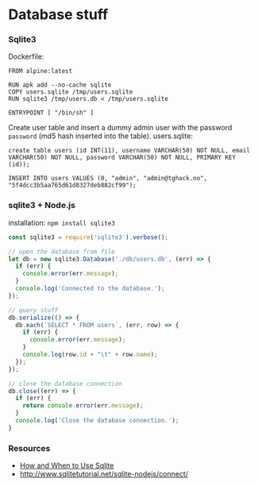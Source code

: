 # Database stuff

### Sqlite3
Dockerfile:
```
FROM alpine:latest

RUN apk add --no-cache sqlite
COPY users.sqlite /tmp/users.sqlite
RUN sqlite3 /tmp/users.db < /tmp/users.sqlite

ENTRYPOINT [ "/bin/sh" ]
```
Create user table and insert a dummy admin user with the password `password` (md5 hash inserted into the table).
users.sqlite:
```
create table users (id INT(11), username VARCHAR(50) NOT NULL, email VARCHAR(50) NOT NULL, password VARCHAR(50) NOT NULL, PRIMARY KEY (id));

INSERT INTO users VALUES (0, "admin", "admin@tghack.no", "5f4dcc3b5aa765d61d8327deb882cf99");
```



### sqlite3 + Node.js
installation: `npm install sqlite3`

```javascript
const sqlite3 = require('sqlite3').verbose();

// open the database from file
let db = new sqlite3.Database('./db/users.db', (err) => {
  if (err) {
    console.error(err.message);
  }
  console.log('Connected to the database.');
});

// query stuff
db.serialize(() => {
  db.each(`SELECT * FROM users`, (err, row) => {
    if (err) {
      console.error(err.message);
    }
    console.log(row.id + "\t" + row.name);
  });
});

// close the database connection
db.close((err) => {
  if (err) {
    return console.error(err.message);
  }
  console.log('Close the database connection.');
}
```
 
### Resources
* [How and When to Use Sqlite](https://www.digitalocean.com/community/tutorials/how-and-when-to-use-sqlite)
* http://www.sqlitetutorial.net/sqlite-nodejs/connect/
